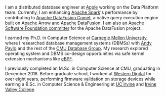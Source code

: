 I am a distributed database engineer at [Apple](https://www.apple.com) working on the Data Platform team. Currently, I am enhancing [Apache Spark](https://spark.apache.org)'s performance by contributing to [Apache DataFusion Comet](https://datafusion.apache.org/comet/), a native query execution engine built on [Apache Arrow](https://arrow.apache.org) and [Apache DataFusion](https://datafusion.apache.org). I am also an [Apache Software Foundation committer](https://apache.org/foundation/governance/) for the Apache DataFusion project.

I earned my Ph.D. in Computer Science at [Carnegie Mellon University](https://www.cmu.edu), where I researched database management systems (DBMSs) with [Andy Pavlo](https://www.cs.cmu.edu/~pavlo/) and the rest of the [CMU Database Group](https://db.cs.cmu.edu). My research explored operating system and DBMS co-design opportunities via safe kernel extension mechanisms like [eBPF](https://ebpf.io/what-is-ebpf/).

I previously completed an M.Sc. in Computer Science at CMU, graduating in December 2018. Before graduate school, I worked at [Western Digital](https://www.westerndigital.com) for over eight years, performing firmware validation on storage devices while earning a B.Sc. in Computer Science & Engineering at [UC Irvine](https://uci.edu) and [Irvine Valley College](https://www.ivc.edu).
